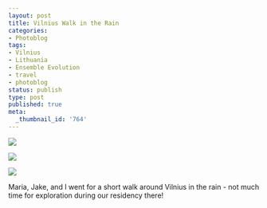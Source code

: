```yaml
---
layout: post
title: Vilnius Walk in the Rain
categories:
- Photoblog
tags:
- Vilnius
- Lithuania
- Ensemble Evolution
- travel
- photoblog
status: publish
type: post
published: true
meta:
  _thumbnail_id: '764'
---
```


![](/squarespace_images/static_500baf96c4aa540325612fa5_5019f373e4b0b45850a90e95_5019f373e4b0b45850a90e96_1432964039371__img.jpg_)
  

  
   
![](/squarespace_images/static_500baf96c4aa540325612fa5_5019f373e4b0b45850a90e95_5019f373e4b0b45850a90e97_1432964040911__img.jpg_)
  

  
   
![](/squarespace_images/static_500baf96c4aa540325612fa5_5019f373e4b0b45850a90e95_5019f373e4b0b45850a90e98_1432964045183__img.jpg_)

Maria, Jake, and I went for a short walk around Vilnius in the rain - not much time for exploration during our residency there!
